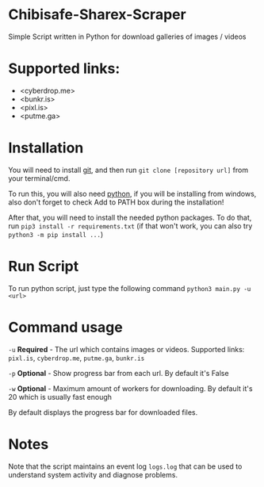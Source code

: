 # Chibisafe-Sharex-Scraper

Simple Script written in Python for download galleries of images / videos

# Supported links:

- <cyberdrop.me>
- <bunkr.is>
- <pixl.is>
- <putme.ga>

# Installation

You will need to install [git](https://git-scm.com/), and then run `git clone [repository url]`
from your terminal/cmd.

To run this, you will also need [python](https://www.python.org/), if you will be installing
from windows, also don't forget to check Add to PATH box during the installation!

After that, you will need to install the needed python packages. To do that, run
`pip3 install -r requirements.txt` (if that won't work, you can also try
`python3 -m pip install ...`)

# Run Script

To run python script, just type the following command
`python3 main.py -u <url>`

# Command usage

`-u` **Required** - The url which contains images or videos. Supported links: `pixl.is`, `cyberdrop.me`, `putme.ga`, `bunkr.is`

`-p` **Optional** -  Show progress bar from each url. By default it's False

`-w` **Optional** - Maximum amount of workers for downloading. By default it's 20 which is usually fast enough

By default displays the progress bar for downloaded files.

# Notes

Note that the script maintains an event log `logs.log` that can be used to understand system activity and diagnose problems.





